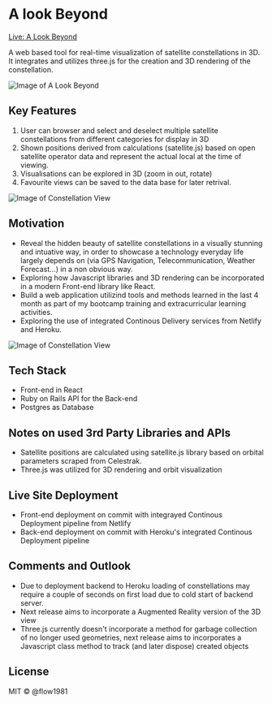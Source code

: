 #  A look Beyond
[Live: A Look Beyond](https://cocky-curie-b08b8e.netlify.com/) 

A web based tool for real-time visualization of satellite constellations in 3D.
It integrates and utilizes three.js for the creation and 3D rendering of the constellation.

![Image of A Look Beyond](https://i.imgur.com/j20Yqr4.png)

## Key Features

1. User can browser and select and deselect multiple satellite constellations from different categories for display in 3D
2. Shown positions derived from calculations  (satellite.js) based on open satellite operator data and represent the actual local at the time of viewing.
3. Visualisations can be explored in 3D (zoom in out, rotate)
4. Favourite views can be saved to the data base for later retrival.

![Image of Constellation View](https://i.imgur.com/iJfoyqS.png)

## Motivation
- Reveal the hidden beauty of satellite constellations in a visually stunning and intuative way, in order to showcase a technology everyday life largely depends on (via GPS Navigation, Telecommunication, Weather Forecast...) in a non obvious way.
- Exploring how Javascript libraries and 3D rendering can be incorporated in a modern Front-end library like React.
- Build a web application utilizind tools and methods learned in the last 4 month as part of my bootcamp training and extracurricular learning activities.
- Exploring the use of integrated Continous Delivery services from Netlify and Heroku.

![Image of Constellation View](https://i.imgur.com/k1drWN8.png)

## Tech Stack
- Front-end in React
- Ruby on Rails API for the Back-end
- Postgres as Database

## Notes on used 3rd Party Libraries and APIs
- Satellite positions are calculated using satellite.js library based on orbital parameters scraped from Celestrak.
- Three.js was utilized for 3D rendering and orbit visualization

## Live Site Deployment
- Front-end deployment on commit with integrayed Continous Deployment pipeline from Netlify
- Back-end deployment on commit with Heroku's integrated Continous Deployment pipeline


## Comments and Outlook
- Due to deployment backend to Heroku loading of constellations may require a couple of seconds on first load due to cold start of backend server.
- Next release aims to incorporate a Augmented Reality version of the 3D view
- Three.js currently doesn't incorporate a method for garbage collection of no longer used geometries, next release aims to incorporates a Javascript class method to track (and later dispose) created objects

## License
MIT © @flow1981
